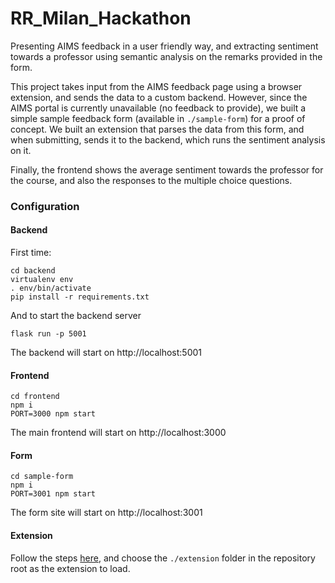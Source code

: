 # RR_Milan_Hackathon

Presenting AIMS feedback in a user friendly way, and extracting sentiment towards a professor using semantic analysis on the remarks provided in the form.

This project takes input from the AIMS feedback page using a browser extension, and sends the data to a custom backend. However, since the AIMS portal is currently unavailable (no feedback to provide), we built a simple sample feedback form (available in `./sample-form`) for a proof of concept. We built an extension that parses the data from this form, and when submitting, sends it to the backend, which runs the sentiment analysis on it.

Finally, the frontend shows the average sentiment towards the professor for the course, and also the responses to the multiple choice questions.

### Configuration 

#### Backend

First time:

```
cd backend
virtualenv env
. env/bin/activate
pip install -r requirements.txt
```

And to start the backend server

```
flask run -p 5001
```

The backend will start on http://localhost:5001

#### Frontend

```
cd frontend
npm i
PORT=3000 npm start
```

The main frontend will start on http://localhost:3000

#### Form

```
cd sample-form
npm i
PORT=3001 npm start
```

The form site will start on http://localhost:3001

#### Extension

Follow the steps [here](https://superuser.com/a/247654), and choose the `./extension` folder in the repository root as the extension to load.
